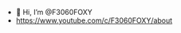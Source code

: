 - 👋 Hi, I’m @F3060FOXY
-    https://www.youtube.com/c/F3060FOXY/about
<!---
F3060FOXY/F3060FOXY is a ✨ special ✨ repository because its `README.md` (this file) appears on your GitHub profile.
You can click the Preview link to take a look at your changes.
--->
